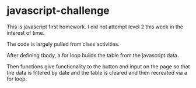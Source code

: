 # javascript-challenge

This is javascript first homework. I did not attempt level 2 this week in the interest of time.

The code is largely pulled from class activities.

After defining tbody, a for loop builds the table from the javascript data. 

Then functions give functionality to the button and input on the page so that the data is filtered by date and the table is cleared and then recreated via a for loop.
